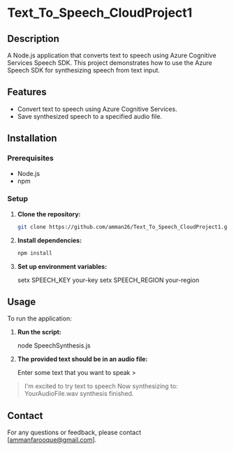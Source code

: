 # Text_To_Speech_CloudProject1

## Description

A Node.js application that converts text to speech using Azure Cognitive Services Speech SDK. This project demonstrates how to use the Azure Speech SDK for synthesizing speech from text input.

## Features

- Convert text to speech using Azure Cognitive Services.
- Save synthesized speech to a specified audio file.

## Installation

### Prerequisites

- Node.js
- npm

### Setup

1. **Clone the repository:**

    ```bash
    git clone https://github.com/amman26/Text_To_Speech_CloudProject1.git
    ```

2. **Install dependencies:**

    ```bash
    npm install
    ```

3. **Set up environment variables:**

   setx SPEECH_KEY your-key
   setx SPEECH_REGION your-region

## Usage

To run the application:

1. **Run the script:**

   node SpeechSynthesis.js

2. **The provided text should be in an audio file:**

   Enter some text that you want to speak >
> I'm excited to try text to speech
  Now synthesizing to: YourAudioFile.wav
  synthesis finished.


## Contact

For any questions or feedback, please contact [ammanfarooque@gmail.com].
